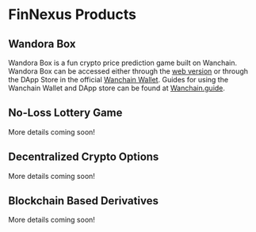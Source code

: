 # FinNexus Products

## Wandora Box
Wandora Box is a fun crypto price prediction game built on Wanchain. Wandora Box can be accessed either through the [web version](https://wandora.finnexus.app/) or through the DApp Store in the official [Wanchain Wallet](https://www.wanchain.org/getstarted/). Guides for using the Wanchain Wallet and DApp store can be found at [Wanchain.guide](http://wanchain.guide/).

## No-Loss Lottery Game
More details coming soon!

## Decentralized Crypto Options
More details coming soon!

## Blockchain Based Derivatives
More details coming soon!

